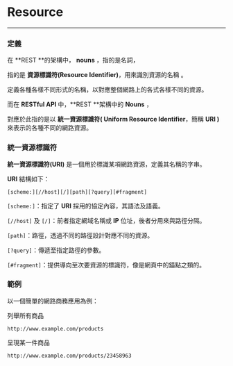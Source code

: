 # Resource

---

### 定義

在 **REST **的架構中， **nouns** ，指的是名詞，

指的是 **資源標識符\(Resource Identifier\)**，用來識別資源的名稱 。

定義各種各樣不同形式的名稱，以對應整個網路上的各式各樣不同的資源。

而在 **RESTful API** 中，**REST **架構中的 **Nouns** ，

對應於此指的是以 **統一資源標識符\( Uniform Resource Identifier**，簡稱 **URI \)**  來表示的各種不同的網路資源。

### **統一資源標識符**

**統一資源標識符\(URI\)** 是一個用於標識某項網路資源，定義其名稱的字串。

**URI** 結構如下：

```
[scheme:][//host][/][path][?query][#fragment]
```

`[scheme:]`：指定了 **URI** 採用的協定內容，其語法及語義。

`[//host]` 及 `[/]`：前者指定網域名稱或 **IP** 位址，後者分用來與路徑分隔。

`[path]`：路徑，透過不同的路徑設計對應不同的資源。

`[?query]`：傳遞至指定路徑的參數。

`[#fragment]`：提供導向至次要資源的標識符，像是網頁中的錨點之類的。

### 範例

以一個簡單的網路商務應用為例：

列舉所有商品

```
http://www.example.com/products
```

呈現某一件商品

```
http://www.example.com/products/23458963
```

